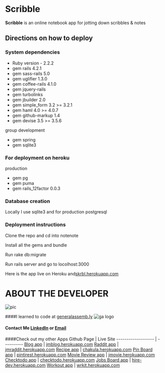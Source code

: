 # Scribble
**Scribble** is an online notebook app for jotting down scribbles & notes
## Directions on how to deploy
### System dependencies
* Ruby version - 2.2.2
* gem rails 4.2.1
* gem sass-rails 5.0
* gem uglifier 1.3.0
* gem coffee-rails 4.1.0
* gem jquery-rails
* gem turbolinks
* gem jbuilder 2.0
* gem simple_form 3.2 >= 3.2.1
* gem haml 4.0 >= 4.0.7
* gem github-markup 1.4
* gem devise 3.5 >= 3.5.6

group development

* gem spring
* gem sqlite3

### For deployment on heroku
production

* gem pg
* gem puma
* gem rails_12factor 0.0.3

### Database creation
Locally I use sqlite3 and for production postgresql
### Deployment instructions
Clone the repo and cd into notenote

Install all the gems and bundle

Run rake db:migrate

Run rails server and go to locolhost:3000

Here is the app live on Heroku and[skrbl.herokuapp.com]

# ABOUT THE DEVELOPER

![pic](https://media.licdn.com/mpr/mpr/shrinknp_400_400/p/6/005/0a8/375/381adb6.jpg)

####I learned to code at [generalassemb.ly] ![ga logo](https://media.licdn.com/media/p/3/005/0a3/2df/1671d50.png)
#### Contact Me [LinkedIn](https://www.linkedin.com/in/kenyacode) or [Email](mailto:kenyadevelop@gmail.com)
####Check out my other Apps
Github Page         | Live Site
------------------- | ----------
 [Blog app]         | [jmblog.herokuapp.com]
 [Raddit app]       | [jmraddit.herokuapp.com]
 [Recipe app]       | [chakula.herokuapp.com]
 [Pin Board app]    | [pintirest.herokuapp.com]
 [Movie Review app] | [jmovie.herokuapp.com]
 [Checktodo app]    | [checktodo.herokuapp.com]
 [Jobs Board app]   | [hire-dev.herokuapp.com]
 [Workout app]      | [wrkit.herokuapp.com]

[Workout app]:https://github.com/kenyacode/workout
[wrkit.herokuapp.com]:http://wrkit.herokuapp.com

[Blog app]:https://github.com/kenyacode/blog
[jmblog.herokuapp.com]:https://jmblog.herokuapp.com

[Raddit app]:https://github.com/kenyacode/raddit
[jmraddit.herokuapp.com]:https://jmraddit.herokuapp.com

[Recipe app]:https://github.com/kenyacode/recipe-app
[chakula.herokuapp.com]:https://chakula.herokuapp.com

[Pin Board app]:https://github.com/kenyacode/pin_board
[pintirest.herokuapp.com]:https://pintirest.herokuapp.com

[Checktodo app]:https://github.com/kenyacode/checktodo
[checktodo.herokuapp.com]:https://checktodo.herokuapp.com/

[Jobs Board app]:https://github.com/kenyacode/jobs_board
[hire-dev.herokuapp.com]:https://hire-dev.herokuapp.com

[Movie Review app]:https://github.com/kenyacode/movie_review
[jmovie.herokuapp.com]:https://jmovie.herokuapp.com

[generalassemb.ly]:https://generalassemb.ly

[skrbl.herokuapp.com]:https://skrbl.herokuapp.com
